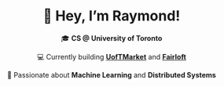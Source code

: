 <h1 align="center">👋 Hey, I’m Raymond!</h1>

<div align="center">

<p>🎓 <strong>CS @ University of Toronto</strong></p>
<p>💻 Currently building <strong><a href="https://uoftmarket.com">UofTMarket</a></strong> and <strong><a href="https://fairloftgolf.com/">Fairloft</a></strong></p>
<p>🚀 Passionate about <strong>Machine Learning</strong> and <strong>Distributed Systems</strong></p>

</div>

